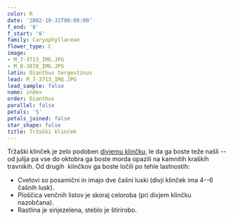 ```yaml
---
color: R
date: '2002-10-31T00:00:00'
f_end: '8'
f_start: '6'
family: Caryophyllaceae
flower_type: C
image:
- M_7-3713_IMG.JPG
- M_8-3878_IMG.JPG
latin: Dianthus tergestinus
lead: M_7-3713_IMG.JPG
lead_sample: false
name: index
order: Dianthus
parallel: false
petals: '5'
petals_joined: false
star_shape: false
title: Tržaški klinček
---
```

Tržaški klinček je zelo podoben [divjemu klinčku](../DianthusSylvestris(DivjiKlincek)/si_DianthusSylvestris(DivjiKlincek).asp), le da ga boste teže našli -- od julija pa vse do oktobra ga boste morda opazili na kamnitih kraških travnikih. Od drugih  klinčkov ga boste ločili po tehle lastnostih:

-   Cvetovi so posamični in imajo dve čašni luski (divji klinček ima 4--6 čašnih lusk).
-   Ploščica venčnih listov je skoraj celoroba (pri divjem klinčku nazobčana).
-   Rastlina je sinjezelena, steblo je štirirobo.

